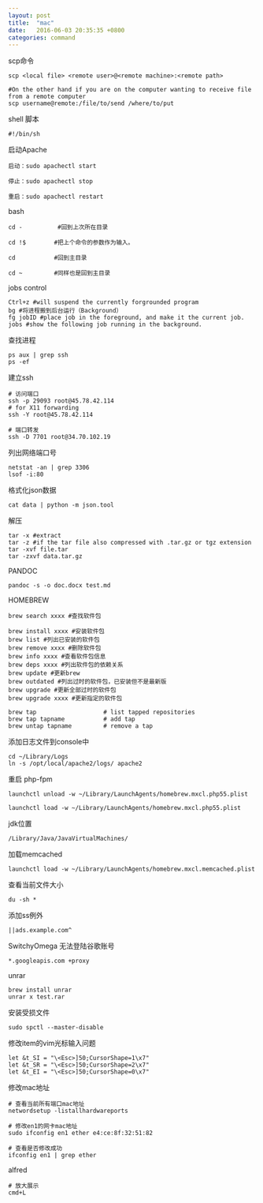 ```yaml
---
layout: post
title:  "mac"
date:   2016-06-03 20:35:35 +0800
categories: command
---
```


scp命令

```
scp <local file> <remote user>@<remote machine>:<remote path>

#On the other hand if you are on the computer wanting to receive file from a remote computer
scp username@remote:/file/to/send /where/to/put
```

shell 脚本

```
#!/bin/sh
```

启动Apache

```
启动：sudo apachectl start

停止：sudo apachectl stop

重启：sudo apachectl restart
```

bash
```
cd -          #回到上次所在目录

cd !$        #把上个命令的参数作为输入。

cd           #回到主目录

cd ~         #同样也是回到主目录
```

jobs control  
```
Ctrl+z #will suspend the currently forgrounded program
bg #将进程搬到后台运行（Background）
fg jobID #place job in the foreground, and make it the current job.
jobs #show the following job running in the background.

```


查找进程

```
ps aux | grep ssh
ps -ef
```

建立ssh

```
# 访问端口
ssh -p 29093 root@45.78.42.114
# for X11 forwarding
ssh -Y root@45.78.42.114 

# 端口转发
ssh -D 7701 root@34.70.102.19

```

列出网络端口号

```
netstat -an | grep 3306
lsof -i:80
```
格式化json数据
```
cat data | python -m json.tool
```

解压

```
tar -x #extract
tar -z #if the tar file also compressed with .tar.gz or tgz extension
tar -xvf file.tar
tar -zxvf data.tar.gz
```

PANDOC

```
pandoc -s -o doc.docx test.md
```

HOMEBREW

```
brew search xxxx #查找软件包

brew install xxxx #安装软件包
brew list #列出已安装的软件包
brew remove xxxx #删除软件包
brew info xxxx #查看软件包信息
brew deps xxxx #列出软件包的依赖关系
brew update #更新brew
brew outdated #列出过时的软件包，已安装但不是最新版
brew upgrade #更新全部过时的软件包
brew upgrade xxxx #更新指定的软件包

brew tap                   # list tapped repositories
brew tap tapname           # add tap
brew untap tapname         # remove a tap
```

添加日志文件到console中

```
cd ~/Library/Logs
ln -s /opt/local/apache2/logs/ apache2
```

重启 php-fpm

```
launchctl unload -w ~/Library/LaunchAgents/homebrew.mxcl.php55.plist

launchctl load -w ~/Library/LaunchAgents/homebrew.mxcl.php55.plist
```

jdk位置

```
/Library/Java/JavaVirtualMachines/
```

加载memcached

```
launchctl load -w ~/Library/LaunchAgents/homebrew.mxcl.memcached.plist
```

查看当前文件大小

```
du -sh *
```

添加ss例外
```
||ads.example.com^
```

SwitchyOmega 无法登陆谷歌账号
```
*.googleapis.com +proxy
```

unrar
```
brew install unrar
unrar x test.rar
```

安装受损文件
```
sudo spctl --master-disable
```

修改item的vim光标输入问题
```
let &t_SI = "\<Esc>]50;CursorShape=1\x7"
let &t_SR = "\<Esc>]50;CursorShape=2\x7"
let &t_EI = "\<Esc>]50;CursorShape=0\x7"
```

修改mac地址
```
# 查看当前所有端口mac地址
networdsetup -listallhardwareports

# 修改en1的网卡mac地址
sudo ifconfig en1 ether e4:ce:8f:32:51:82

# 查看是否修改成功
ifconfig en1 | grep ether
```

alfred
```
# 放大展示
cmd+L
```
